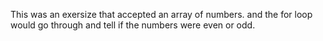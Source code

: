 This was an exersize that accepted an array of numbers. and the for loop would go through and tell if the numbers were even or odd.
